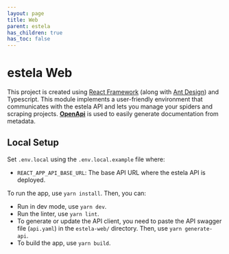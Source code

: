 ```yaml
---
layout: page
title: Web
parent: estela
has_children: true
has_toc: false
---
```


# estela Web
This project is created using [React Framework](https://reactjs.org/) (along with [Ant Design](https://ant.design/)) and
Typescript. This module implements a user-friendly environment that communicates with the estela API and lets you
manage your spiders and scraping projects. [**OpenApi**](https://openapi-generator.tech) is used to easily generate documentation
from metadata.

## Local Setup
Set `.env.local` using the `.env.local.example` file where:
- `REACT_APP_API_BASE_URL`: The base API URL where the estela API is deployed.

To run the app, use `yarn install`. Then, you can:
- Run in dev mode, use `yarn dev`.
- Run the linter, use `yarn lint`.
- To generate or update the API client, you need to paste the API swagger file (`api.yaml`)
  in the `estela-web/` directory. Then, use `yarn generate-api`.
- To build the app, use `yarn build`.
